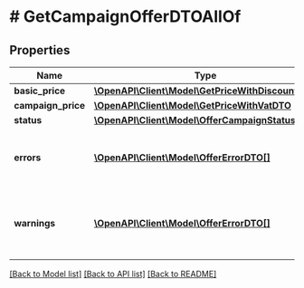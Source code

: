 # # GetCampaignOfferDTOAllOf

## Properties

Name | Type | Description | Notes
------------ | ------------- | ------------- | -------------
**basic_price** | [**\OpenAPI\Client\Model\GetPriceWithDiscountDTO**](GetPriceWithDiscountDTO.md) |  | [optional]
**campaign_price** | [**\OpenAPI\Client\Model\GetPriceWithVatDTO**](GetPriceWithVatDTO.md) |  | [optional]
**status** | [**\OpenAPI\Client\Model\OfferCampaignStatusType**](OfferCampaignStatusType.md) |  | [optional]
**errors** | [**\OpenAPI\Client\Model\OfferErrorDTO[]**](OfferErrorDTO.md) | Ошибки, препятствующие размещению товара на витрине. | [optional]
**warnings** | [**\OpenAPI\Client\Model\OfferErrorDTO[]**](OfferErrorDTO.md) | Предупреждения, не препятствующие размещению товара на витрине. | [optional]

[[Back to Model list]](../../README.md#models) [[Back to API list]](../../README.md#endpoints) [[Back to README]](../../README.md)
